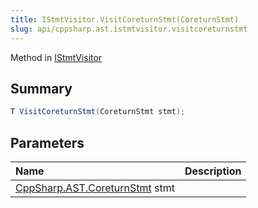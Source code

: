 ```yaml
---
title: IStmtVisitor.VisitCoreturnStmt(CoreturnStmt)
slug: api/cppsharp.ast.istmtvisitor.visitcoreturnstmt
---
```

Method in [IStmtVisitor](/api/cppsharp/ast/istmtvisitor)

## Summary



```csharp
T VisitCoreturnStmt(CoreturnStmt stmt);
```

## Parameters

|Name|Description|
|:---|:---|
|[CppSharp.AST.CoreturnStmt](/api/cppsharp/ast/coreturnstmt) stmt||

